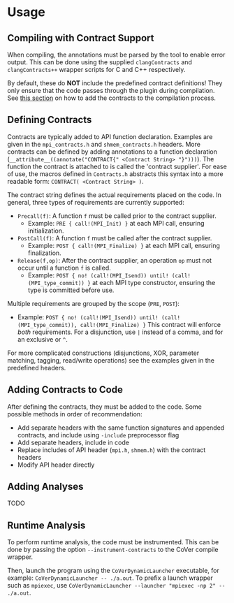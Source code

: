 # Usage

## Compiling with Contract Support

When compiling, the annotations must be parsed by the tool to enable error output.
This can be done using the supplied `clangContracts` and `clangContracts++` wrapper scripts for C and C++ respectively.

By default, these do **NOT** include the predefined contract definitions!
They only ensure that the code passes through the plugin during compilation.
See [this section](#adding-contracts-to-code) on how to add the contracts to the compilation process.

## Defining Contracts

Contracts are typically added to API function declaration.
Examples are given in the `mpi_contracts.h` and `shmem_contracts.h` headers.
More contracts can be defined by adding annotations to a function declaration (`__attribute__((annotate("CONTRACT{" <Contract String> "}")))`).
The function the contract is attached to is called the 'contract supplier'.
For ease of use, the macros defined in `Contracts.h` abstracts this syntax into a more readable form: `CONTRACT( <Contract String> )`.

The contract string defines the actual requirements placed on the code.
In general, three types of requirements are currently supported:
- `Precall(f)`: A function `f` must be called prior to the contract supplier.
  - Example: `PRE { call!(MPI_Init) }` at each MPI call, ensuring initialization.
- `PostCall(f)`: A function `f` must be called after the contract supplier.
  - Example: `POST { call!(MPI_Finalize) }` at each MPI call, ensuring finalization.
- `Release(f,op)`: After the contract supplier, an operation `op` must not occur until a function `f` is called.
  - Example: `POST { no! (call!(MPI_Isend)) until! (call!(MPI_type_commit)) }` at each MPI type constructor, ensuring the type is committed before use.

Multiple requirements are grouped by the scope (`PRE`, `POST`):
- Example: `POST { no! (call!(MPI_Isend)) until! (call!(MPI_type_commit)), call!(MPI_Finalize) }`
  This contract will enforce *both* requirements. For a disjunction, use `|` instead of a comma, and for an exclusive or `^`.

For more complicated constructions (disjunctions, XOR, parameter matching, tagging, read/write operations) see the examples given in the predefined headers.

## Adding Contracts to Code

After defining the contracts, they must be added to the code.
Some possible methods in order of recommendation:
- Add separate headers with the same function signatures and appended contracts, and include using `-include` preprocessor flag
- Add separate headers, include in code
- Replace includes of API header (`mpi.h`, `shmem.h`) with the contract headers
- Modify API header directly

## Adding Analyses

TODO

## Runtime Analysis

To perform runtime analysis, the code must be instrumented.
This can be done by passing the option `--instrument-contracts` to the CoVer compile wrapper.

Then, launch the program using the `CoVerDynamicLauncher` executable, for example: `CoVerDynamicLauncher -- ./a.out`.
To prefix a launch wrapper such as `mpiexec`, use `CoVerDynamicLauncher --launcher "mpiexec -np 2" -- ./a.out`.
